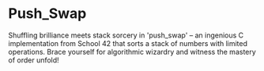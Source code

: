 # Push_Swap
Shuffling brilliance meets stack sorcery in 'push_swap' – an ingenious C implementation from School 42 that sorts a stack of numbers with limited operations. Brace yourself for algorithmic wizardry and witness the mastery of order unfold!
